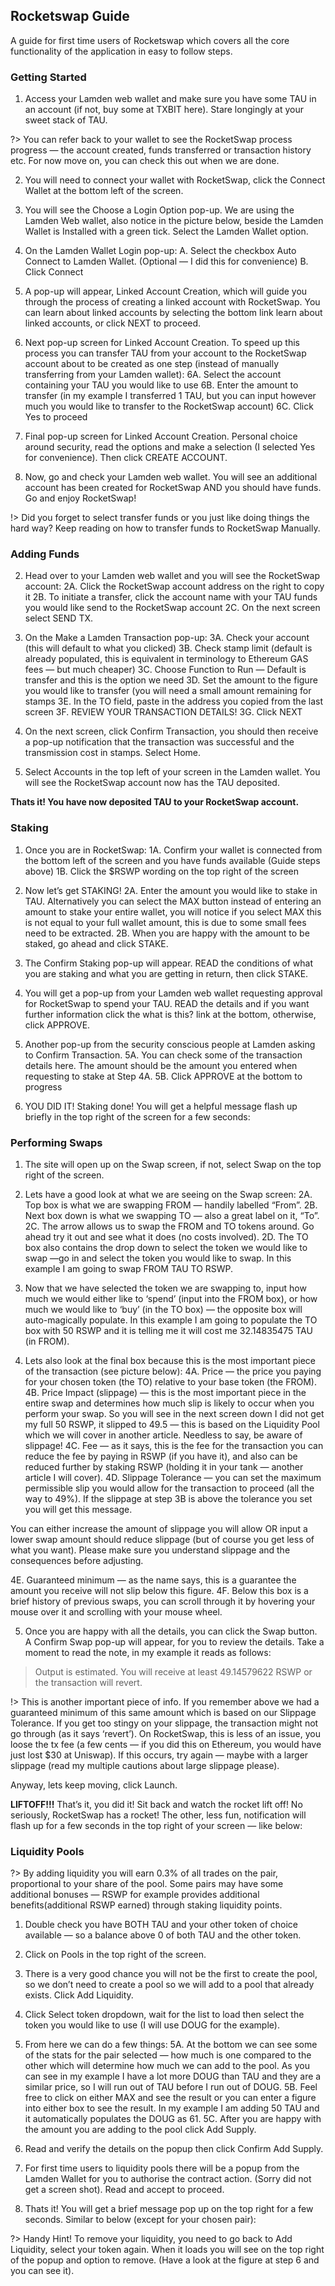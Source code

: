 ## Rocketswap Guide
A guide for first time users of Rocketswap which covers all the core functionality of the application in easy to follow steps.  

### Getting Started

1. Access your Lamden web wallet and make sure you have some TAU in an account (if not, buy some at TXBIT here). Stare longingly at your sweet stack of TAU.

?> You can refer back to your wallet to see the RocketSwap process progress — the account created, funds transferred or transaction history etc. For now move on, you can check this out when we are done.

2. You will need to connect your wallet with RocketSwap, click the Connect Wallet at the bottom left of the screen.

3. You will see the Choose a Login Option pop-up. We are using the Lamden Web wallet, also notice in the picture below, beside the Lamden Wallet is Installed with a green tick. Select the Lamden Wallet option.

4. On the Lamden Wallet Login pop-up:
    A. Select the checkbox Auto Connect to Lamden Wallet. (Optional — I did this for convenience)
    B. Click Connect

5. A pop-up will appear, Linked Account Creation, which will guide you through the process of creating a linked account with RocketSwap. You can learn about linked accounts by selecting the bottom link learn about linked accounts, or click NEXT to proceed.

6. Next pop-up screen for Linked Account Creation. To speed up this process you can transfer TAU from your account to the RocketSwap account about to be created as one step (instead of manually transferring from your Lamden wallet):
6A. Select the account containing your TAU you would like to use
6B. Enter the amount to transfer (in my example I transferred 1 TAU, but you can input however much you would like to transfer to the RocketSwap account)
6C. Click Yes to proceed

7. Final pop-up screen for Linked Account Creation. Personal choice around security, read the options and make a selection (I selected Yes for convenience). Then click CREATE ACCOUNT.

8. Now, go and check your Lamden web wallet. You will see an additional account has been created for RocketSwap AND you should have funds. Go and enjoy RocketSwap!

!> Did you forget to select transfer funds or you just like doing things the hard way? Keep reading on how to transfer funds to RocketSwap Manually.

### Adding Funds

2. Head over to your Lamden web wallet and you will see the RocketSwap account:
2A. Click the RocketSwap account address on the right to copy it
2B. To initiate a transfer, click the account name with your TAU funds you would like send to the RocketSwap account
2C. On the next screen select SEND TX.

3. On the Make a Lamden Transaction pop-up:
3A. Check your account (this will default to what you clicked)
3B. Check stamp limit (default is already populated, this is equivalent in terminology to Ethereum GAS fees — but much cheaper)
3C. Choose Function to Run — Default is transfer and this is the option we need
3D. Set the amount to the figure you would like to transfer (you will need a small amount remaining for stamps
3E. In the TO field, paste in the address you copied from the last screen
3F. REVIEW YOUR TRANSACTION DETAILS!
3G. Click NEXT

4. On the next screen, click Confirm Transaction, you should then receive a pop-up notification that the transaction was successful and the transmission cost in stamps. Select Home.

5. Select Accounts in the top left of your screen in the Lamden wallet. You will see the RocketSwap account now has the TAU deposited.

**Thats it! You have now deposited TAU to your RocketSwap account.**

### Staking

1. Once you are in RocketSwap:
1A. Confirm your wallet is connected from the bottom left of the screen and you have funds available (Guide steps above)
1B. Click the $RSWP wording on the top right of the screen

2. Now let’s get STAKING!
2A. Enter the amount you would like to stake in TAU. Alternatively you can select the MAX button instead of entering an amount to stake your entire wallet, you will notice if you select MAX this is not equal to your full wallet amount, this is due to some small fees need to be extracted.
2B. When you are happy with the amount to be staked, go ahead and click STAKE.

3. The Confirm Staking pop-up will appear. READ the conditions of what you are staking and what you are getting in return, then click STAKE.

4. You will get a pop-up from your Lamden web wallet requesting approval for RocketSwap to spend your TAU. READ the details and if you want further information click the what is this? link at the bottom, otherwise, click APPROVE.

5. Another pop-up from the security conscious people at Lamden asking to Confirm Transaction.
5A. You can check some of the transaction details here. The amount should be the amount you entered when requesting to stake at Step 4A.
5B. Click APPROVE at the bottom to progress

6. YOU DID IT! Staking done! You will get a helpful message flash up briefly in the top right of the screen for a few seconds:

### Performing Swaps

1. The site will open up on the Swap screen, if not, select Swap on the top right of the screen.

2. Lets have a good look at what we are seeing on the Swap screen:
2A. Top box is what we are swapping FROM — handily labelled “From”.
2B. Next box down is what we swapping TO — also a great label on it, “To”.
2C. The arrow allows us to swap the FROM and TO tokens around. Go ahead try it out and see what it does (no costs involved).
2D. The TO box also contains the drop down to select the token we would like to swap —go in and select the token you would like to swap. In this example I am going to swap FROM TAU TO RSWP.

3. Now that we have selected the token we are swapping to, input how much we would either like to ‘spend’ (input into the FROM box), or how much we would like to ‘buy’ (in the TO box) — the opposite box will auto-magically populate. In this example I am going to populate the TO box with 50 RSWP and it is telling me it will cost me 32.14835475 TAU (in FROM).

4. Lets also look at the final box because this is the most important piece of the transaction (see picture below):
4A. Price — the price you paying for your chosen token (the TO) relative to your base token (the FROM).
4B. Price Impact (slippage) — this is the most important piece in the entire swap and determines how much slip is likely to occur when you perform your swap. So you will see in the next screen down I did not get my full 50 RSWP, it slipped to 49.5 — this is based on the Liquidity Pool which we will cover in another article. Needless to say, be aware of slippage!
4C. Fee — as it says, this is the fee for the transaction you can reduce the fee by paying in RSWP (if you have it), and also can be reduced further by staking RSWP (holding it in your tank — another article I will cover).
4D. Slippage Tolerance — you can set the maximum permissible slip you would allow for the transaction to proceed (all the way to 49%). If the slippage at step 3B is above the tolerance you set you will get this message.


You can either increase the amount of slippage you will allow OR input a lower swap amount should reduce slippage (but of course you get less of what you want). Please make sure you understand slippage and the consequences before adjusting.

4E. Guaranteed minimum — as the name says, this is a guarantee the amount you receive will not slip below this figure.
4F. Below this box is a brief history of previous swaps, you can scroll through it by hovering your mouse over it and scrolling with your mouse wheel.

5. Once you are happy with all the details, you can click the Swap button. A Confirm Swap pop-up will appear, for you to review the details. Take a moment to read the note, in my example it reads as follows:
>Output is estimated. You will receive at least 49.14579622 RSWP or the transaction will revert.

!> This is another important piece of info. If you remember above we had a guaranteed minimum of this same amount which is based on our Slippage Tolerance. If you get too stingy on your slippage, the transaction might not go through (as it says ‘revert’). On RocketSwap, this is less of an issue, you loose the tx fee (a few cents — if you did this on Ethereum, you would have just lost $30 at Uniswap). If this occurs, try again — maybe with a larger slippage (read my multiple cautions about large slippage please).

Anyway, lets keep moving, click Launch.

**LIFTOFF!!!** That’s it, you did it! Sit back and watch the rocket lift off! No seriously, RocketSwap has a rocket!  The other, less fun, notification will flash up for a few seconds in the top right of your screen — like below:

### Liquidity Pools

?> By adding liquidity you will earn 0.3% of all trades on the pair, proportional to your share of the pool. Some pairs may have some additional bonuses — RSWP for example provides additional benefits(additional RSWP earned) through staking liquidity points.

1. Double check you have BOTH TAU and your other token of choice available — so a balance above 0 of both TAU and the other token.


2. Click on Pools in the top right of the screen.

3. There is a very good chance you will not be the first to create the pool, so we don’t need to create a pool so we will add to a pool that already exists. Click Add Liquidity.

4. Click Select token dropdown, wait for the list to load then select the token you would like to use (I will use DOUG for the example).


5. From here we can do a few things:
5A. At the bottom we can see some of the stats for the pair selected — how much is one compared to the other which will determine how much we can add to the pool. As you can see in my example I have a lot more DOUG than TAU and they are a similar price, so I will run out of TAU before I run out of DOUG.
5B. Feel free to click on either MAX and see the result or you can enter a figure into either box to see the result. In my example I am adding 50 TAU and it automatically populates the DOUG as 61.
5C. After you are happy with the amount you are adding to the pool click Add Supply.

6. Read and verify the details on the popup then click Confirm Add Supply.

7. For first time users to liquidity pools there will be a popup from the Lamden Wallet for you to authorise the contract action. (Sorry did not get a screen shot). Read and accept to proceed.


8. Thats it! You will get a brief message pop up on the top right for a few seconds. Similar to below (except for your chosen pair):

?> Handy Hint! To remove your liquidity, you need to go back to Add Liquidity, select your token again. When it loads you will see on the top right of the popup and option to remove. (Have a look at the figure at step 6 and you can see it).

